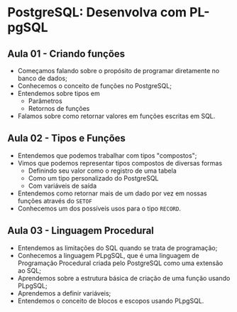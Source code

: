  # PostgreSQL: Desenvolva com PL-pgSQL

## Aula 01 - Criando funções

- Começamos falando sobre o propósito de programar diretamente no banco de dados;
- Conhecemos o conceito de funções no PostgreSQL;
- Entendemos sobre tipos em
  - Parâmetros
  - Retornos de funções
- Falamos sobre como retornar valores em funções escritas em SQL.

## Aula 02 - Tipos e Funções

- Entendemos que podemos trabalhar com tipos "compostos";
- Vimos que podemos representar tipos compostos de diversas formas
  - Definindo seu valor como o registro de uma tabela
  - Como um tipo personalizado do PostgreSQL
  - Com variáveis de saída
- Entendemos como retornar mais de um dado por vez em nossas funções através do `SETOF`
- Conhecemos um dos possíveis usos para o tipo `RECORD`.

## Aula 03 - Linguagem Procedural

- Entendemos as limitações do SQL quando se trata de programação;
- Conhecemos a linguagem PLpgSQL, que é uma linguagem de Programação Procedural criada pelo PostgreSQL como uma extensão ao SQL;
- Aprendemos sobre a estrutura básica de criação de uma função usando PLpgSQL;
- Aprendemos a definir variáveis;
- Entendemos o conceito de blocos e escopos usando PLpgSQL.

